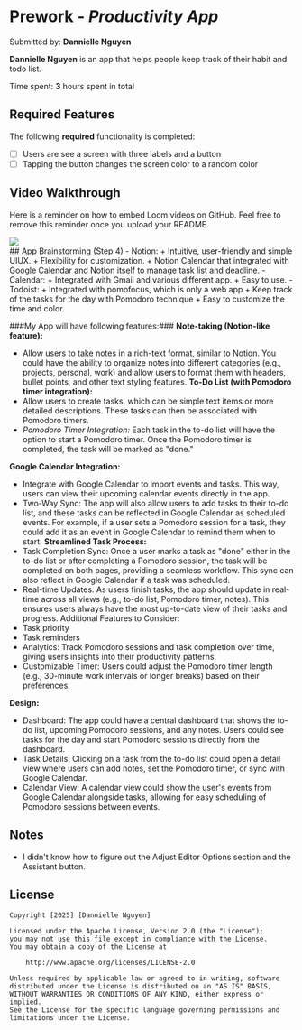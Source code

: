 # Prework - *Productivity App*

Submitted by: **Dannielle Nguyen**

**Dannielle Nguyen** is an app that helps people keep track of their habit and todo list.

Time spent: **3** hours spent in total

## Required Features

The following **required** functionality is completed:

- [ ] Users are see a screen with three labels and a button
- [ ] Tapping the button changes the screen color to a random color
 
## Video Walkthrough

Here is a reminder on how to embed Loom videos on GitHub. Feel free to remove this reminder once you upload your README. 

<div>
    <a href="https://www.loom.com/share/52290e02903a40f2b75539680905846c">
      <img style="max-width:300px;" src="https://cdn.loom.com/sessions/thumbnails/52290e02903a40f2b75539680905846c-d0c6ffa0f2de5c6a-full-play.gif">
    </a>
  </div>
## App Brainstorming (Step 4)
- Notion:
    + Intuitive, user-friendly and simple UIUX.
    + Flexibility for customization.
    + Notion Calendar that integrated with Google Calendar and Notion itself to manage task list and deadline.
- Calendar:
    + Integrated with Gmail and various different app.
    + Easy to use.
- Todoist:
    + Integrated with pomofocus, which is only a web app
    + Keep track of the tasks for the day with Pomodoro technique
    + Easy to customize the time and color.
   
###My App will have following features:###
**Note-taking (Notion-like feature):**
- Allow users to take notes in a rich-text format, similar to Notion. You could have the ability to organize notes into different categories (e.g., projects, personal, work) and allow users to format them with headers, bullet points, and other text styling features.
**To-Do List (with Pomodoro timer integration):**
- Allow users to create tasks, which can be simple text items or more detailed descriptions. These tasks can then be associated with Pomodoro timers.
- *Pomodoro Timer Integration:* Each task in the to-do list will have the option to start a Pomodoro timer. Once the Pomodoro timer is completed, the task will be marked as "done." 

**Google Calendar Integration:**
- Integrate with Google Calendar to import events and tasks. This way, users can view their upcoming calendar events directly in the app.
- Two-Way Sync: The app will also allow users to add tasks to their to-do list, and these tasks can be reflected in Google Calendar as scheduled events. For example, if a user sets a Pomodoro session for a task, they could add it as an event in Google Calendar to remind them when to start.
**Streamlined Task Process:**
- Task Completion Sync: Once a user marks a task as "done" either in the to-do list or after completing a Pomodoro session, the task will be completed on both pages, providing a seamless workflow. This sync can also reflect in Google Calendar if a task was scheduled.
- Real-time Updates: As users finish tasks, the app should update in real-time across all views (e.g., to-do list, Pomodoro timer, notes). This ensures users always have the most up-to-date view of their tasks and progress.
Additional Features to Consider:
- Task priority
- Task reminders
- Analytics: Track Pomodoro sessions and task completion over time, giving users insights into their productivity patterns.
- Customizable Timer: Users could adjust the Pomodoro timer length (e.g., 30-minute work intervals or longer breaks) based on their preferences.

**Design:**
- Dashboard: The app could have a central dashboard that shows the to-do list, upcoming Pomodoro sessions, and any notes. Users could see tasks for the day and start Pomodoro sessions directly from the dashboard.
- Task Details: Clicking on a task from the to-do list could open a detail view where users can add notes, set the Pomodoro timer, or sync with Google Calendar.
- Calendar View: A calendar view could show the user's events from Google Calendar alongside tasks, allowing for easy scheduling of Pomodoro sessions between events.
     

## Notes

- I didn't know how to figure out the Adjust Editor Options section and the Assistant button.

## License

    Copyright [2025] [Dannielle Nguyen]

    Licensed under the Apache License, Version 2.0 (the "License");
    you may not use this file except in compliance with the License.
    You may obtain a copy of the License at

        http://www.apache.org/licenses/LICENSE-2.0

    Unless required by applicable law or agreed to in writing, software
    distributed under the License is distributed on an "AS IS" BASIS,
    WITHOUT WARRANTIES OR CONDITIONS OF ANY KIND, either express or implied.
    See the License for the specific language governing permissions and
    limitations under the License.
